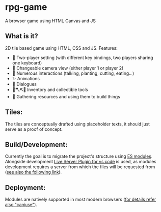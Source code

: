 # rpg-game
A browser game using HTML Canvas and JS

## What is it?
2D tile based game using HTML, CSS and JS. Features:

* 🔗 Two-player setting (with different key bindings, two players sharing one keyboard)
* 🎥 Changeable camera view (either player 1 or player 2) 
* 💖 Numerous interactions (talking, planting, cutting, eating...)
* ✨ Animations
* 💬 Dialogues
* 👛🪓⛏️🔨 Inventory and collectible tools
* 🤗 Gathering resources and using them to build things

## Tiles:

The tiles are conceptually drafted using placeholder texts, it should just serve as a proof of concept.

## Build/Development:
Currently the goal is to migrate the project's structure using [ES modules](https://developer.mozilla.org/en-US/docs/Web/JavaScript/Guide/Modules).
Alongside development [Live Server Plugin for vs code](https://marketplace.visualstudio.com/items?itemName=ritwickdey.LiveServer) is used, as modules development requires a server from which the files will be requested from ([see also the following link](https://developer.mozilla.org/en-US/docs/Web/JavaScript/Guide/Modules#other_differences_between_modules_and_standard_scripts)).

## Deployment:
Modules are natively supported in most modern browsers ([for details refer also "caniuse"](https://caniuse.com/es6-module)).
